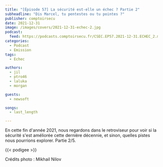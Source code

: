 ```yaml
---
title: "[Épisode 57] La sécurité est-elle un échec ? Partie 2"
subheadline: "Dis Marcel, tu pentestes ou tu pointes ?"
publisher: comptoirsecu
date: 2021-12-31
image: /images/covers/2021-12-31-echec-2.jpg
podcast:
  feed: https://podcasts.comptoirsecu.fr/CSEC.EP57.2021-12-31.ECHEC_2.m4a
categories:
  - Podcast
  - Emission
tags:
  - Echec

authors:
  - jil
  - ptro46
  - laluka
  - morgan

guests:
  - newsoft

songs:
  - last_length

---
```


En cette fin d'année 2021, nous regardons dans le retroviseur pour voir si la sécurité s'est améliorée cette dernière décennie, et sinon, quelles pistes nous pourrions explorer. Partie 2/5.

{{< podigee >}}

Crédits photo :  Mikhail Nilov
